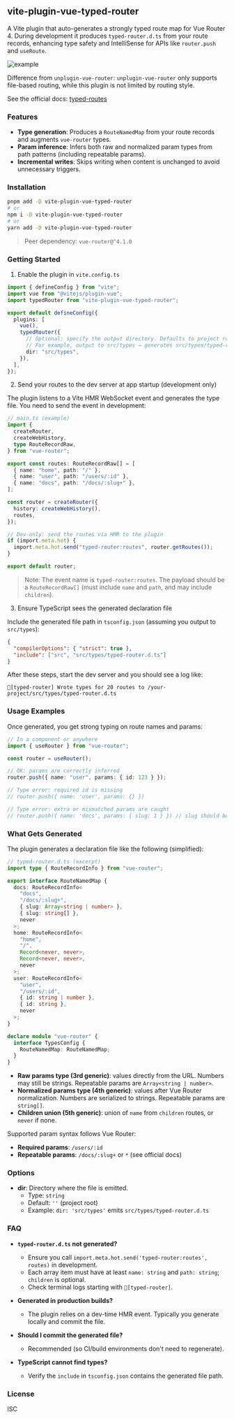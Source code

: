 ## vite-plugin-vue-typed-router

A Vite plugin that auto-generates a strongly typed route map for Vue Router 4. During development it produces `typed-router.d.ts` from your route records, enhancing type safety and IntelliSense for APIs like `router.push` and `useRoute`.

![example](https://user-images.githubusercontent.com/664177/176442066-c4e7fa31-4f06-4690-a49f-ed0fd880dfca.png)

Difference from `unplugin-vue-router`: `unplugin-vue-router` only supports file-based routing, while this plugin is not limited by routing style.

See the official docs: [typed-routes](https://router.vuejs.org/guide/advanced/typed-routes.html)

### Features

- **Type generation**: Produces a `RouteNamedMap` from your route records and augments `vue-router` types.
- **Param inference**: Infers both raw and normalized param types from path patterns (including repeatable params).
- **Incremental writes**: Skips writing when content is unchanged to avoid unnecessary triggers.

### Installation

```bash
pnpm add -D vite-plugin-vue-typed-router
# or
npm i -D vite-plugin-vue-typed-router
# or
yarn add -D vite-plugin-vue-typed-router
```

> Peer dependency: `vue-router@^4.1.0`

### Getting Started

1. Enable the plugin in `vite.config.ts`

```ts
import { defineConfig } from "vite";
import vue from "@vitejs/plugin-vue";
import typedRouter from "vite-plugin-vue-typed-router";

export default defineConfig({
  plugins: [
    vue(),
    typedRouter({
      // Optional: specify the output directory. Defaults to project root
      // For example, output to src/types → generates src/types/typed-router.d.ts
      dir: "src/types",
    }),
  ],
});
```

2. Send your routes to the dev server at app startup (development only)

The plugin listens to a Vite HMR WebSocket event and generates the type file. You need to send the event in development:

```ts
// main.ts (example)
import {
  createRouter,
  createWebHistory,
  type RouteRecordRaw,
} from "vue-router";

export const routes: RouteRecordRaw[] = [
  { name: "home", path: "/" },
  { name: "user", path: "/users/:id" },
  { name: "docs", path: "/docs/:slug+" },
];

const router = createRouter({
  history: createWebHistory(),
  routes,
});

// Dev-only: send the routes via HMR to the plugin
if (import.meta.hot) {
  import.meta.hot.send("typed-router:routes", router.getRoutes());
}

export default router;
```

> Note: The event name is `typed-router:routes`. The payload should be a `RouteRecordRaw[]` (must include `name` and `path`, and may include `children`).

3. Ensure TypeScript sees the generated declaration file

Include the generated file path in `tsconfig.json` (assuming you output to `src/types`):

```json
{
  "compilerOptions": { "strict": true },
  "include": ["src", "src/types/typed-router.d.ts"]
}
```

After these steps, start the dev server and you should see a log like:

```
🌟[typed-router] Wrote types for 20 routes to /your-project/src/types/typed-router.d.ts
```

### Usage Examples

Once generated, you get strong typing on route names and params:

```ts
// In a component or anywhere
import { useRouter } from "vue-router";

const router = useRouter();

// OK: params are correctly inferred
router.push({ name: "user", params: { id: 123 } });

// Type error: required id is missing
// router.push({ name: 'user', params: {} })

// Type error: extra or mismatched params are caught
// router.push({ name: 'docs', params: { slug: 1 } }) // slug should be string[] (normalized) or Array<string | number> (raw)
```

### What Gets Generated

The plugin generates a declaration file like the following (simplified):

```ts
// typed-router.d.ts (excerpt)
import type { RouteRecordInfo } from "vue-router";

export interface RouteNamedMap {
  docs: RouteRecordInfo<
    "docs",
    "/docs/:slug+",
    { slug: Array<string | number> },
    { slug: string[] },
    never
  >;
  home: RouteRecordInfo<
    "home",
    "/",
    Record<never, never>,
    Record<never, never>,
    never
  >;
  user: RouteRecordInfo<
    "user",
    "/users/:id",
    { id: string | number },
    { id: string },
    never
  >;
}

declare module "vue-router" {
  interface TypesConfig {
    RouteNamedMap: RouteNamedMap;
  }
}
```

- **Raw params type (3rd generic)**: values directly from the URL. Numbers may still be strings. Repeatable params are `Array<string | number>`.
- **Normalized params type (4th generic)**: values after Vue Router normalization. Numbers are serialized to strings. Repeatable params are `string[]`.
- **Children union (5th generic)**: union of `name` from `children` routes, or `never` if none.

Supported param syntax follows Vue Router:

- **Required params**: `/users/:id`
- **Repeatable params**: `/docs/:slug+` or `*` (see official docs)

### Options

- **dir**: Directory where the file is emitted.
  - Type: `string`
  - Default: `''` (project root)
  - Example: `dir: 'src/types'` emits `src/types/typed-router.d.ts`

### FAQ

- **`typed-router.d.ts` not generated?**

  - Ensure you call `import.meta.hot.send('typed-router:routes', routes)` in development.
  - Each array item must have at least `name: string` and `path: string`; `children` is optional.
  - Check terminal logs starting with `🌟[typed-router]`.

- **Generated in production builds?**

  - The plugin relies on a dev-time HMR event. Typically you generate locally and commit the file.

- **Should I commit the generated file?**

  - Recommended (so CI/build environments don't need to regenerate).

- **TypeScript cannot find types?**
  - Verify the `include` in `tsconfig.json` contains the generated file path.

### License

ISC
